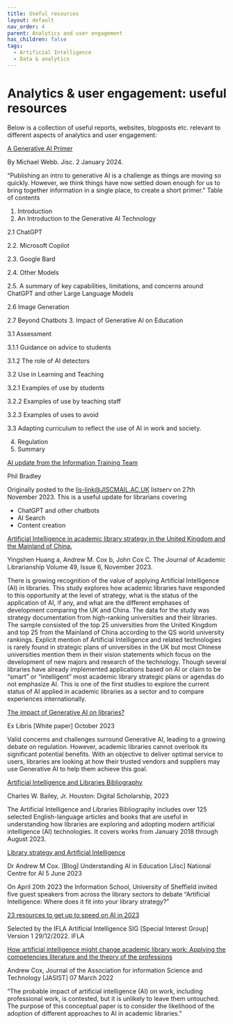 ```yaml
---
title: Useful resources
layout: default
nav_order: 4
parent: Analytics and user engagement
has_children: false
tags:
  - Artificial Intelligence
  - Data & analytics
---
```


# Analytics & user engagement: useful resources

Below is a collection of useful reports, websites, blogposts etc. relevant to different aspects of analytics and user engagement:[](https://nationalcentreforai.jiscinvolve.org/wp/2024/03/04/generative-ai-primer/)

[A Generative AI Primer](https://nationalcentreforai.jiscinvolve.org/wp/2024/03/04/generative-ai-primer/)

[](https://nationalcentreforai.jiscinvolve.org/wp/2024/03/04/generative-ai-primer/)By Michael Webb. Jisc. 2 January 2024.

“Publishing an intro to generative AI is a challenge as things are moving so quickly. However, we think things have now settled down enough for us to bring together information in a single place, to create a short primer.” Table of contents

1. Introduction
2. An Introduction to the Generative AI Technology

2.1 ChatGPT

2.2. Microsoft Copilot

2.3. Google Bard

2.4. Other Models

2.5. A summary of key capabilities, limitations, and concerns around ChatGPT and other Large Language Models

2.6 Image Generation

2.7 Beyond Chatbots 3. Impact of Generative AI on Education

3.1 Assessment

3.1.1 Guidance on advice to students

3.1.2 The role of AI detectors

3.2 Use in Learning and Teaching

3.2.1 Examples of use by students

3.2.2 Examples of use by teaching staff

3.2.3 Examples of uses to avoid

3.3 Adapting curriculum to reflect the use of AI in work and society.

4. Regulation
5. Summary

[AI update from the Information Training Team ](https://helibtech.com/_media/ai_update_from_the_information_training_team_by_phil_bradley_nov_2023.pdf)

[](https://helibtech.com/_media/ai_update_from_the_information_training_team_by_phil_bradley_nov_2023.pdf)Phil Bradley

Originally posted to the lis-link@JISCMAIL.AC.UK listserv on 27th November 2023. This is a useful update for librarians covering

- ChatGPT and other chatbots
- AI Search
- Content creation[](https://www.sciencedirect.com/science/article/pii/S0099133323001118)

[Artificial Intelligence in academic library strategy in the United Kingdom and the Mainland of China. ](https://www.sciencedirect.com/science/article/pii/S0099133323001118)

[](https://www.sciencedirect.com/science/article/pii/S0099133323001118)Yingshen Huang a, Andrew M. Cox b, John Cox C. The Journal of Academic Librarianship Volume 49, Issue 6, November 2023.

There is growing recognition of the value of applying Artificial Intelligence (AI) in libraries. This study explores how academic libraries have responded to this opportunity at the level of strategy, what is the status of the application of AI, if any, and what are the different emphases of development comparing the UK and China. The data for the study was strategy documentation from high-ranking universities and their libraries. The sample consisted of the top 25 universities from the United Kingdom and top 25 from the Mainland of China according to the QS world university rankings. Explicit mention of Artificial Intelligence and related technologies is rarely found in strategic plans of universities in the UK but most Chinese universities mention them in their vision statements which focus on the development of new majors and research of the technology. Though several libraries have already implemented applications based on AI or claim to be “smart” or “intelligent” most academic library strategic plans or agendas do not emphasize AI. This is one of the first studies to explore the current status of AI applied in academic libraries as a sector and to compare experiences internationally.

[The impact of Generative AI on libraries? ](https://clarivate.com/lp/the-impact-of-generative-ai-on-libraries/)

[](https://clarivate.com/lp/the-impact-of-generative-ai-on-libraries/)Ex Libris \[White paper] October 2023

Valid concerns and challenges surround Generative AI, leading to a growing debate on regulation. However, academic libraries cannot overlook its significant potential benefits. With an objective to deliver optimal service to users, libraries are looking at how their trusted vendors and suppliers may use Generative AI to help them achieve this goal.[](https://digital-scholarship.org/ai/ai-libraries.htm)

[Artificial Intelligence and Libraries Bibliography](https://digital-scholarship.org/ai/ai-libraries.htm)

[](https://digital-scholarship.org/ai/ai-libraries.htm)Charles W. Bailey, Jr. Houston: Digital Scholarship, 2023

The Artificial Intelligence and Libraries Bibliography includes over 125 selected English-language articles and books that are useful in understanding how libraries are exploring and adopting modern artificial intelligence (AI) technologies. It covers works from January 2018 through August 2023.[](https://nationalcentreforai.jiscinvolve.org/wp/2023/06/05/library-strategy-and-artificial-intelligence/)

[Library strategy and Artificial Intelligence ](https://nationalcentreforai.jiscinvolve.org/wp/2023/06/05/library-strategy-and-artificial-intelligence/)

[](https://nationalcentreforai.jiscinvolve.org/wp/2023/06/05/library-strategy-and-artificial-intelligence/)Dr Andrew M Cox. \[Blog] Understanding AI in Education \[Jisc] National Centre for AI 5 June 2023

On April 20th 2023 the Information School, University of Sheffield invited five guest speakers from across the library sectors to debate “Artificial Intelligence: Where does it fit into your library strategy?”[](https://www.ifla.org/23-resources-to-get-up-to-speed-on-ai-in-2023/)

[23 resources to get up to speed on AI in 2023](https://www.ifla.org/23-resources-to-get-up-to-speed-on-ai-in-2023/)

[](https://www.ifla.org/23-resources-to-get-up-to-speed-on-ai-in-2023/)Selected by the IFLA Artificial Intelligence SIG \[Special Interest Group] Version 1 29/12/2022. IFLA[](https://asistdl.onlinelibrary.wiley.com/doi/full/10.1002/asi.24635)

[How artificial intelligence might change academic library work: Applying the competencies literature and the theory of the professions](https://asistdl.onlinelibrary.wiley.com/doi/full/10.1002/asi.24635)

[](https://asistdl.onlinelibrary.wiley.com/doi/full/10.1002/asi.24635)Andrew Cox, Journal of the Association for information Science and Technology \[JASIST] 07 March 2022

“The probable impact of artificial intelligence (AI) on work, including professional work, is contested, but it is unlikely to leave them untouched. The purpose of this conceptual paper is to consider the likelihood of the adoption of different approaches to AI in academic libraries.”
